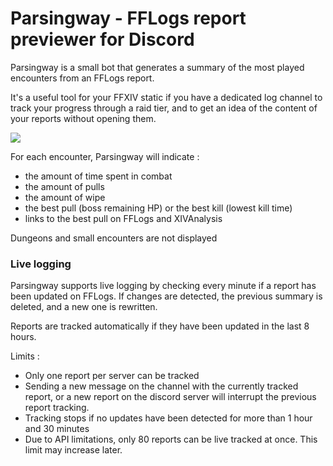 # Parsingway - FFLogs report previewer for Discord

Parsingway is a small bot that generates a summary of the most played encounters from an FFLogs report.

It's a useful tool for your FFXIV static if you have a dedicated log channel to track your progress through a raid tier, and to get an idea of the content of your reports without opening them.

<img src="https://i.imgur.com/52eRX0o.png">

For each encounter, Parsingway will indicate :

- the amount of time spent in combat
- the amount of pulls
- the amount of wipe
- the best pull (boss remaining HP) or the best kill (lowest kill time)
- links to the best pull on FFLogs and XIVAnalysis

Dungeons and small encounters are not displayed

### Live logging

Parsingway supports live logging by checking every minute if a report has been updated on FFLogs. If changes are detected, the previous summary is deleted, and a new one is rewritten.

Reports are tracked automatically if they have been updated in the last 8 hours.

Limits :
- Only one report per server can be tracked
- Sending a new message on the channel with the currently tracked report, or a new report on the discord server will interrupt the previous report tracking.
- Tracking stops if no updates have been detected for more than 1 hour and 30 minutes
- Due to API limitations, only 80 reports can be live tracked at once. This limit may increase later.

